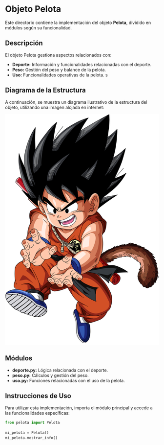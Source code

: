 # Objeto Pelota

Este directorio contiene la implementación del objeto **Pelota**, dividido en módulos según su funcionalidad.

## Descripción

El objeto Pelota gestiona aspectos relacionados con:
- **Deporte:** Información y funcionalidades relacionadas con el deporte.
- **Peso:** Gestión del peso y balance de la pelota.
- **Uso:** Funcionalidades operativas de la pelota.
s
## Diagrama de la Estructura

A continuación, se muestra un diagrama ilustrativo de la estructura del objeto, utilizando una imagen alojada en internet:

![Diagrama de Pelota](./prueba.png)

## Módulos

- **deporte.py:** Lógica relacionada con el deporte.
- **peso.py:** Cálculos y gestión del peso.
- **uso.py:** Funciones relacionadas con el uso de la pelota.

## Instrucciones de Uso

Para utilizar esta implementación, importa el módulo principal y accede a las funcionalidades específicas:

```python
from pelota import Pelota

mi_pelota = Pelota()
mi_pelota.mostrar_info()
